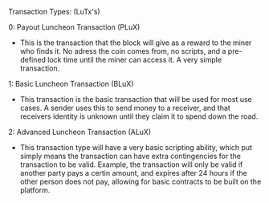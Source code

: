 Transaction Types: (LuTx's)

0: Payout Luncheon Transaction (PLuX)
- This is the transaction that the block will give as a reward to the miner who finds it. No adress the coin comes from, no scripts, and a pre-defined lock time until the miner can access it. A very simple transaction.

1: Basic Luncheon Transaction (BLuX)
- This transaction is the basic transaction that will be used for most use cases. A sender uses this to send money to a receiver, and that receivers identity is unknown until they claim it to spend down the road. 

2: Advanced Luncheon Transaction (ALuX)
- This transaction type will have a very basic scripting ability, which put simply means the transaction can have extra contingencies for the transaction to be valid. Example, the transaction will only be valid if another party pays a certin amount, and expires after 24 hours if the other person does not pay, allowing for basic contracts to be built on the platform. 